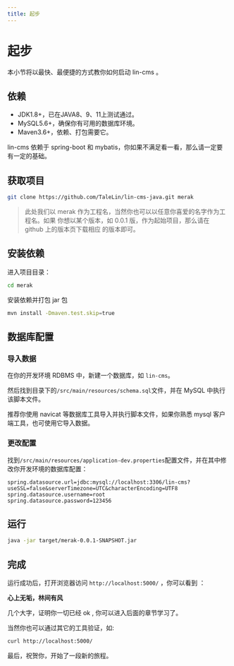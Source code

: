 ```yaml
---
title: 起步
---
```


# 起步

本小节将以最快、最便捷的方式教你如何启动 lin-cms 。

## 依赖

- JDK1.8+，已在JAVA8、9、11上测试通过。
- MySQL5.6+，确保你有可用的数据库环境。
- Maven3.6+，依赖、打包需要它。

lin-cms 依赖于 spring-boot 和 mybatis，你如果不满足看一看，那么请一定要
有一定的基础。

## 获取项目

```bash
git clone https://github.com/TaleLin/lin-cms-java.git merak
```

> 此处我们以 merak 作为工程名，当然你也可以以任意你喜爱的名字作为工程名。如果 你想以某个版本，如 0.0.1 版，作为起始项目，那么请在 github 上的版本页下载相应 的版本即可。

## 安装依赖

进入项目目录：

```bash
cd merak
```

安装依赖并打包 jar 包

```bash
mvn install -Dmaven.test.skip=true 
```

## 数据库配置

### 导入数据

在你的开发环境 RDBMS 中，新建一个数据库，如 `lin-cms`。

然后找到目录下的`/src/main/resources/schema.sql`文件，并在 MySQL 中执行该脚本文件。

推荐你使用 navicat 等数据库工具导入并执行脚本文件，如果你熟悉 mysql 客户端工具，也可使用它导入数据。

### 更改配置

找到`/src/main/resources/application-dev.properties`配置文件，并在其中修改你开发环境的数据库配置：

```properties
spring.datasource.url=jdbc:mysql://localhost:3306/lin-cms?useSSL=false&serverTimezone=UTC&characterEncoding=UTF8
spring.datasource.username=root
spring.datasource.password=123456
``` 

## 运行

```bash
java -jar target/merak-0.0.1-SNAPSHOT.jar
```

## 完成

运行成功后，打开浏览器访问 `http://localhost:5000/` ，你可以看到 ：

**心上无垢，林间有风** 

几个大字，证明你一切已经 ok , 你可以进入后面的章节学习了。

当然你也可以通过其它的工具验证，如:

```bash
curl http://localhost:5000/
```

最后，祝贺你，开始了一段新的旅程。